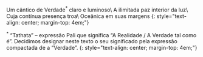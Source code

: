 Um cântico de Verdade<sup>*</sup> claro e luminoso\\
A ilimitada paz interior da luz\\
Cuja contínua presença troa\\
Oceânica em suas margens
{: style="text-align: center; margin-top: 4em;"}

<sup>*</sup> “Tathata” – expressão Pali que significa “A Realidade / A Verdade tal como é”.
Decidimos designar neste texto o seu significado pela expressão compactada de a
“Verdade”.
{: style="text-align: center; margin-top: 4em;"}
